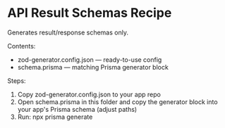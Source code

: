 # API Result Schemas Recipe

Generates result/response schemas only.

Contents:
- zod-generator.config.json — ready-to-use config
- schema.prisma — matching Prisma generator block

Steps:
1) Copy zod-generator.config.json to your app repo
2) Open schema.prisma in this folder and copy the generator block into your app's Prisma schema (adjust paths)
3) Run: npx prisma generate
